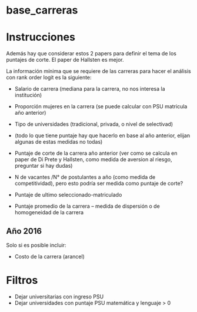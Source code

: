 # base_carreras


# Instrucciones
Además hay que considerar estos 2 papers para definir el tema de los puntajes de corte. El paper de Hallsten es mejor.

La información mínima que se requiere de las carreras para hacer el análisis con rank order logit es la siguiente:

* Salario de carrera (mediana para la carrera, no nos interesa la institución)
* Proporción mujeres en la carrera (se puede calcular con PSU matricula año anterior)
* Tipo de universidades (tradicional, privada, o nivel de selectivad)

* (todo lo que tiene puntaje hay que hacerlo en base al año anterior, elijan algunas de estas medidas no todas)

* Puntaje de corte de la carrera año anterior (ver como se calcula en paper de Di Prete y Hallsten, como medida de aversion al riesgo, preguntar si hay dudas)
* N de vacantes /N° de postulantes a año (como medida de competitividad), pero esto podría ser medida como puntaje de corte?
* Puntaje de ultimo seleccionado-matriculado
* Puntaje promedio de la carrera – medida de dispersión o de homogeneidad de la carrera



## Año 2016
Solo si es posible incluir:

* Costo de la carrera (arancel)


# Filtros

- Dejar universitarias con ingreso PSU
- Dejar universidades con puntaje PSU matemática y lenguaje > 0

